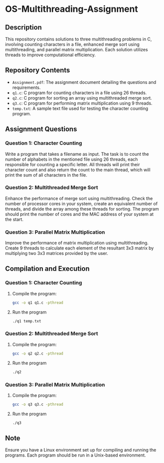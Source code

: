 # OS-Multithreading-Assignment

## Description
This repository contains solutions to three multithreading problems in C, involving counting characters in a file, enhanced merge sort using multithreading, and parallel matrix multiplication. Each solution utilizes threads to improve computational efficiency.

## Repository Contents
- `Assignment.pdf`: The assignment document detailing the questions and requirements.
- `q1.c`: C program for counting characters in a file using 26 threads.
- `q2.c`: C program for sorting an array using multithreaded merge sort.
- `q3.c`: C program for performing matrix multiplication using 9 threads.
- `temp.txt`: A sample text file used for testing the character counting program.

## Assignment Questions

### Question 1: Character Counting
Write a program that takes a filename as input. The task is to count the number of alphabets in the mentioned file using 26 threads, each responsible for counting a specific letter. All threads will print their character count and also return the count to the main thread, which will print the sum of all characters in the file.

### Question 2: Multithreaded Merge Sort
Enhance the performance of merge sort using multithreading. Check the number of processor cores in your system, create an equivalent number of threads, and divide the array among these threads for sorting. The program should print the number of cores and the MAC address of your system at the start.

### Question 3: Parallel Matrix Multiplication
Improve the performance of matrix multiplication using multithreading. Create 9 threads to calculate each element of the resultant 3x3 matrix by multiplying two 3x3 matrices provided by the user.

## Compilation and Execution
### Question 1: Character Counting
1. Compile the program:
   ```bash
   gcc -o q1 q1.c -pthread
2. Run the program
   ```bash
   ./q1 temp.txt

### Question 2: Multithreaded Merge Sort
1. Compile the program:
   ```bash
   gcc -o q2 q2.c -pthread
2. Run the program
   ```bash
   ./q2

### Question 3: Parallel Matrix Multiplication
1. Compile the program:
   ```bash
   gcc -o q3 q3.c -pthread
2. Run the program
   ```bash
   ./q3

## Note
Ensure you have a Linux environment set up for compiling and running the programs.
Each program should be run in a Unix-based environment.
   
